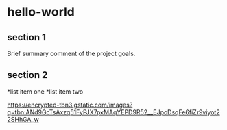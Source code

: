 # hello-world

## section 1

 Brief summary comment of the project goals.
 
## section 2

*list item one
*list item two

https://encrypted-tbn3.gstatic.com/images?q=tbn:ANd9GcTsAxzq51FyPJX7pxMAqYEPD9R52__EJpoDsqFe6fiZr9viyot22SHhGA_w
